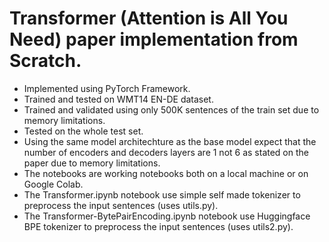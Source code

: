 # Transformer (Attention is All You Need) paper implementation from Scratch.

- Implemented using PyTorch Framework.
- Trained and tested on WMT14 EN-DE dataset.
- Trained and validated using only 500K sentences of the train set due to memory limitations.
- Tested on the whole test set.
- Using the same model architechture as the base model expect that the number of encoders and decoders layers are 1 not 6 as stated on the paper due to memory limitations.
- The notebooks are working notebooks both on a local machine or on Google Colab.
- The Transformer.ipynb notebook use simple self made tokenizer to preprocess the input sentences (uses utils.py). 
- The Transformer-BytePairEncoding.ipynb notebook use Huggingface BPE tokenizer to preprocess the input sentences (uses utils2.py). 